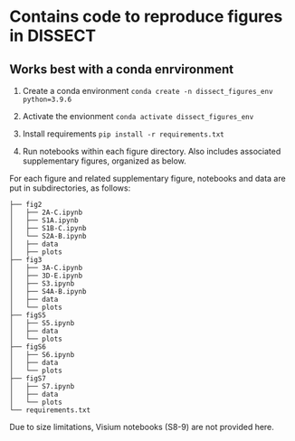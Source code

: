 # Contains code to reproduce figures in DISSECT

## Works best with a conda enrvironment
1. Create a conda environment
```conda create -n dissect_figures_env python=3.9.6```

2. Activate the envionment
```conda activate dissect_figures_env```

3. Install requirements
```pip install -r requirements.txt```

4. Run notebooks within each figure directory. Also includes associated supplementary figures, organized as below.

For each figure and related supplementary figure, notebooks and data are put in subdirectories, as follows:
```
├── fig2
│   ├── 2A-C.ipynb
│   ├── S1A.ipynb
│   ├── S1B-C.ipynb
│   └── S2A-B.ipynb
│   ├── data
│   ├── plots
├── fig3
│   ├── 3A-C.ipynb
│   ├── 3D-E.ipynb
│   ├── S3.ipynb
│   ├── S4A-B.ipynb
│   ├── data
│   └── plots
├── figS5
│   ├── S5.ipynb
│   ├── data
│   └── plots
├── figS6
│   ├── S6.ipynb
│   ├── data
│   └── plots
├── figS7
│   ├── S7.ipynb
│   ├── data
│   └── plots
└── requirements.txt
```
Due to size limitations, Visium notebooks (S8-9) are not provided here.
